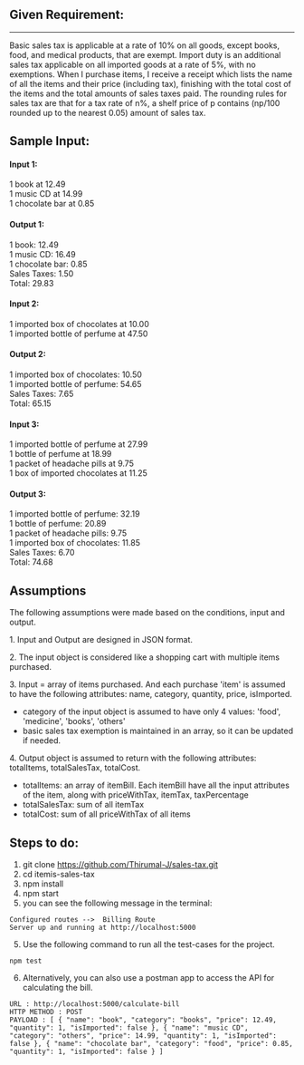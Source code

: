 ## Given Requirement:
------------------

Basic sales tax is applicable at a rate of 10% on all goods, except books, food, and medical products, that are exempt. Import duty is an additional sales tax applicable on all imported goods at a rate of 5%, with no exemptions. When I purchase items, I receive a receipt which lists the name of all the items and their price (including tax), finishing with the total cost of the items and the total amounts of sales taxes paid. The rounding rules for sales tax are that for a tax rate of n%, a shelf price of p contains (np/100 rounded up to the nearest 0.05) amount of sales tax.

Sample Input:
-------------

#### Input 1:

1 book at 12.49\
1 music CD at 14.99\
1 chocolate bar at 0.85

#### Output 1:

1 book: 12.49\
1 music CD: 16.49\
1 chocolate bar: 0.85\
Sales Taxes: 1.50\
Total: 29.83

#### Input 2:

1 imported box of chocolates at 10.00\
1 imported bottle of perfume at 47.50

#### Output 2:

1 imported box of chocolates: 10.50\
1 imported bottle of perfume: 54.65\
Sales Taxes: 7.65\
Total: 65.15

#### Input 3:

1 imported bottle of perfume at 27.99\
1 bottle of perfume at 18.99\
1 packet of headache pills at 9.75\
1 box of imported chocolates at 11.25

#### Output 3:

1 imported bottle of perfume: 32.19\
1 bottle of perfume: 20.89\
1 packet of headache pills: 9.75\
1 imported box of chocolates: 11.85\
Sales Taxes: 6.70\
Total: 74.68

Assumptions
-----------

The following assumptions were made based on the conditions, input and output.

1\. Input and Output are designed in JSON format.

2\. The input object is considered like a shopping cart with multiple items purchased.

3\. Input = array of items purchased. And each purchase 'item' is assumed to have the following attributes: name, category, quantity, price, isImported.

-   category of the input object is assumed to have only 4 values: 'food', 'medicine', 'books', 'others'
-   basic sales tax exemption is maintained in an array, so it can be updated if needed.

4\. Output object is assumed to return with the following attributes: totalItems, totalSalesTax, totalCost.

-   totalItems: an array of itemBill. Each itemBill have all the input attributes of the item, along with priceWithTax, itemTax, taxPercentage
-   totalSalesTax: sum of all itemTax
-   totalCost: sum of all priceWithTax of all items


## Steps to do:

1. git clone https://github.com/Thirumal-J/sales-tax.git
2. cd itemis-sales-tax
3. npm install
4. npm start
5. you can see the following message in the terminal:

``Configured routes -->  Billing Route ``\
``Server up and running at http://localhost:5000``

5. Use the following command to run all the test-cases for the project.

``npm test``

6. Alternatively, you can also use a postman app to access the API for calculating the bill.

`` URL : http://localhost:5000/calculate-bill ``\
`` HTTP METHOD : POST ``\
``PAYLOAD : [
    {
        "name": "book",
        "category": "books",
        "price": 12.49,
        "quantity": 1,
        "isImported": false
    },
    {
        "name": "music CD",
        "category": "others",
        "price": 14.99,
        "quantity": 1,
        "isImported": false
    },
    {
        "name": "chocolate bar",
        "category": "food",
        "price": 0.85,
        "quantity": 1,
        "isImported": false
    }
] ``
